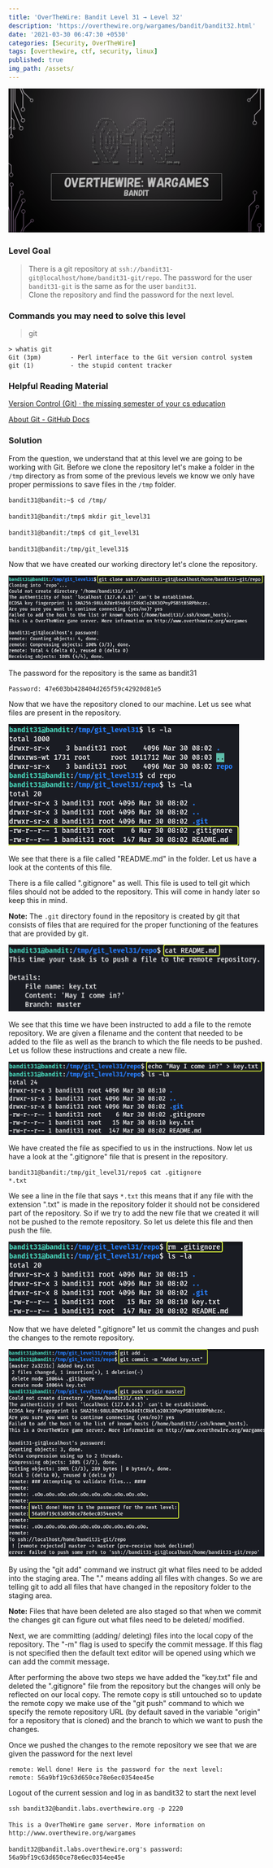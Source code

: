 ```yaml
---
title: 'OverTheWire: Bandit Level 31 → Level 32'
description: 'https://overthewire.org/wargames/bandit/bandit32.html'
date: '2021-03-30 06:47:30 +0530'
categories: [Security, OverTheWire]
tags: [overthewire, ctf, security, linux]
published: true
img_path: /assets/
---
```


![OverTheWire Banner](images/overthewire-banner.png)

### Level Goal

> There is a git repository at `ssh://bandit31-git@localhost/home/bandit31-git/repo`. The password for the user `bandit31-git` is the same as for the user `bandit31`.  
> Clone the repository and find the password for the next level.

### Commands you may need to solve this level

> git

```
> whatis git  
Git (3pm)        - Perl interface to the Git version control system  
git (1)          - the stupid content tracker
```

### Helpful Reading Material

[Version Control (Git) · the missing semester of your cs education](https://missing.csail.mit.edu/2020/version-control/)

[About Git - GitHub Docs](https://guides.github.com/introduction/git-handbook/)

### Solution

From the question, we understand that at this level we are going to be working with Git. Before we clone the repository let's make a folder in the `/tmp` directory as from some of the previous levels we know we only have proper permissions to save files in the `/tmp` folder.

```
bandit31@bandit:~$ cd /tmp/

bandit31@bandit:/tmp$ mkdir git_level31

bandit31@bandit:/tmp$ cd git_level31

bandit31@bandit:/tmp/git_level31$
```

Now that we have created our working directory let's clone the repository.

![Bandit 31 Repository](images/bandit-31-32/clone_bandit31_repo.png)

The password for the repository is the same as bandit31

```
Password: 47e603bb428404d265f59c42920d81e5
```

Now that we have the repository cloned to our machine. Let us see what files are present in the repository.

![List Files in Directory|380](images/bandit-31-32/list_files_in_dir.png)

We see that there is a file called "README.md" in the folder. Let us have a look at the contents of this file.

There is a file called ".gitignore" as well. This file is used to tell git which files should not be added to the repository. This will come in handy later so keep this in mind.

**Note:** The `.git` directory found in the repository is created by git that consists of files that are required for the proper functioning of the features that are provided by git.

![View the content of File|450](images/bandit-31-32/cat_file_content.png)

We see that this time we have been instructed to add a file to the remote repository. We are given a filename and the content that needed to be added to the file as well as the branch to which the file needs to be pushed. Let us follow these instructions and create a new file.

![Writing Data to File|500](images/bandit-31-32/write_data_to_file.png)

We have created the file as specified to us in the instructions. Now let us have a look at the ".gitignore" file that is present in the repository.

```
bandit31@bandit:/tmp/git_level31/repo$ cat .gitignore   
*.txt
```

We see a line in the file that says `*.txt` this means that if any file with the extension ".txt" is made in the repository folder it should not be considered part of the repository. So if we try to add the new file that we created it will not be pushed to the remote repository. So let us delete this file and then push the file.

![Removing .gitignore File|440](images/bandit-31-32/removing_git_ignore.png)

Now that we have deleted ".gitignore" let us commit the changes and push the changes to the remote repository.

![Committing Changes to Repository|550](images/bandit-31-32/committing_changes_to_repo.png)

By using the "git add" command we instruct git what files need to be added into the staging area. The "." means adding all files with changes. So we are telling git to add all files that have changed in the repository folder to the staging area.

**Note:** Files that have been deleted are also staged so that when we commit the changes git can figure out what files need to be deleted/ modified.

Next, we are committing (adding/ deleting) files into the local copy of the repository. The "-m" flag is used to specify the commit message. If this flag is not specified then the default text editor will be opened using which we can add the commit message.

After performing the above two steps we have added the "key.txt" file and deleted the ".gitignore" file from the repository but the changes will only be reflected on our local copy. The remote copy is still untouched so to update the remote copy we make use of the "git push" command to which we specify the remote repository URL (by default saved in the variable "origin" for a repository that is cloned) and the branch to which we want to push the changes.

Once we pushed the changes to the remote repository we see that we are given the password for the next level

```
remote: Well done! Here is the password for the next level:  
remote: 56a9bf19c63d650ce78e6ec0354ee45e
```

Logout of the current session and log in as bandit32 to start the next level

```
ssh bandit32@bandit.labs.overthewire.org -p 2220

This is a OverTheWire game server. More information on http://www.overthewire.org/wargames

bandit32@bandit.labs.overthewire.org's password: 56a9bf19c63d650ce78e6ec0354ee45e
```